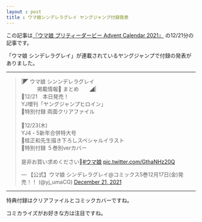 ```yaml
---
layout : post
title : ウマ娘シンデレラグレイ ヤングジャンプ付録発表
---
```


この記事は[『ウマ娘 プリティーダービー Advent Calendar 2021』](https://adventar.org/calendars/6565) の12/21分の記事です。

「ウマ娘 シンデレラグレイ」が連載されているヤングジャンプで付録の発表がありました。

---

<blockquote class="twitter-tweet"><p lang="ja" dir="ltr">|◤ ウマ娘 シンンデレラグレイ<br>　　　掲載情報📝 まとめ　　◢|<br>📍12/21　本日発売！<br>YJ増刊「ヤングジャンプヒロイン」<br>🎁特別付録 両面クリアファイル<br><br>📍12/23(木)<br>YJ4・5新年合併特大号<br>💝桂正和先生描き下ろしスペシャルイラスト<br>🎁特別付録 ５巻別verカバー<br><br>是非お買い求めください🌟<a href="https://twitter.com/hashtag/%E3%82%A6%E3%83%9E%E5%A8%98?src=hash&amp;ref_src=twsrc%5Etfw">#ウマ娘</a> <a href="https://t.co/GthaNHz20Q">pic.twitter.com/GthaNHz20Q</a></p>&mdash; 【公式】ウマ娘 シンデレラグレイ@コミックス5巻12月17日(金)発売！！ (@yj_umaCG) <a href="https://twitter.com/yj_umaCG/status/1473261970509811715?ref_src=twsrc%5Etfw">December 21, 2021</a></blockquote> <script async src="https://platform.twitter.com/widgets.js" charset="utf-8"></script>

---

特典付録はクリアファイルとコミックカバーですね。

コミカライズがお好きな方は注目ですね。
